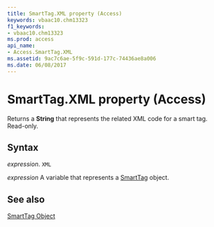 ```yaml
---
title: SmartTag.XML property (Access)
keywords: vbaac10.chm13323
f1_keywords:
- vbaac10.chm13323
ms.prod: access
api_name:
- Access.SmartTag.XML
ms.assetid: 9ac7c6ae-5f9c-591d-177c-74436ae8a006
ms.date: 06/08/2017
---
```



# SmartTag.XML property (Access)

Returns a  **String** that represents the related XML code for a smart tag. Read-only.


## Syntax

_expression_. `XML`

_expression_ A variable that represents a [SmartTag](Access.SmartTag.md) object.


## See also


[SmartTag Object](Access.SmartTag.md)

